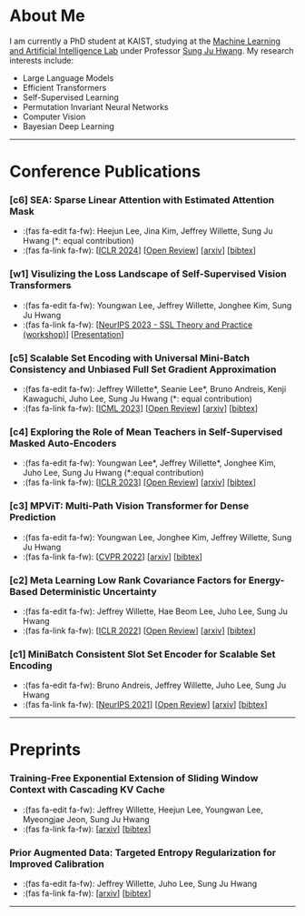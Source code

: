# About Me

I am currently a PhD student at KAIST, studying at the [Machine Learning and Artificial Intelligence
Lab](https://www.mlai-kaist.com/) under Professor [Sung Ju Hwang](http://www.sungjuhwang.com/). My research interests
include:

* Large Language Models
* Efficient Transformers
* Self-Supervised Learning
* Permutation Invariant Neural Networks
* Computer Vision
* Bayesian Deep Learning

---
# Conference Publications

### [c6] SEA: Sparse Linear Attention with Estimated Attention Mask
* :(fas fa-edit fa-fw): Heejun Lee, Jina Kim, Jeffrey Willette, Sung Ju Hwang (*: equal contribution)
* :(fas fa-link fa-fw): 
    [[ICLR 2024](https://iclr.cc/Conferences/2024)]
    [[Open Review](https://openreview.net/forum?id=JbcwfmYrob)]
    [[arxiv](https://arxiv.org/html/2310.01777v2)]
    [[bibtex](/bibtex/scalable-set-encoding-with-universal-minibatch-consistency.html)]

### [w1] Visulizing the Loss Landscape of Self-Supervised Vision Transformers
* :(fas fa-edit fa-fw): Youngwan Lee, Jeffrey Willette, Jonghee Kim, Sung Ju Hwang
* :(fas fa-link fa-fw): 
    [[NeurIPS 2023 - SSL Theory and Practice (workshop)](https://sslneurips23.github.io/index.html)]
    [[Presentation](https://nips.cc/virtual/2023/80800)]

### [c5] Scalable Set Encoding with Universal Mini-Batch Consistency and Unbiased Full Set Gradient Approximation
* :(fas fa-edit fa-fw): Jeffrey Willette*, Seanie Lee*, Bruno Andreis, Kenji Kawaguchi, Juho Lee, Sung Ju Hwang (*:
  equal contribution)
* :(fas fa-link fa-fw): 
    [[ICML 2023](https://icml.cc/Conferences/2023)]
    [[Open Review](https://openreview.net/forum?id=bBk09FBRox)]
    [[arxiv](https://arxiv.org/abs/2208.12401)]
    [[bibtex](/bibtex/scalable-set-encoding-with-universal-minibatch-consistency.html)]

### [c4] Exploring the Role of Mean Teachers in Self-Supervised Masked Auto-Encoders
* :(fas fa-edit fa-fw): Youngwan Lee*, Jeffrey Willette*, Jonghee Kim, Juho Lee, Sung Ju Hwang (*:equal contribution)
* :(fas fa-link fa-fw): 
    [[ICLR 2023](https://iclr.cc/Conferences/2023)] 
    [[Open Review](https://openreview.net/forum?id=7sn6Vxp92xV)]
    [[arxiv](https://arxiv.org/abs/2112.11010)] 
    [[bibtex](/bibtex/exploring-the-role-of-mean-teachers-in-ssl-mae.html)] 

### [c3] MPViT: Multi-Path Vision Transformer for Dense Prediction
* :(fas fa-edit fa-fw): Youngwan Lee, Jonghee Kim, Jeffrey Willette, Sung Ju Hwang
* :(fas fa-link fa-fw): 
    [[CVPR 2022](https://cvpr2022.thecvf.com/)] [[arxiv](https://arxiv.org/abs/2112.11010)] 
    [[bibtex](/bibtex/mpvit-multi-path-vision-transformer-for-dense-predictions.html)]

### [c2] Meta Learning Low Rank Covariance Factors for Energy-Based Deterministic Uncertainty
* :(fas fa-edit fa-fw): Jeffrey Willette, Hae Beom Lee, Juho Lee, Sung Ju Hwang
* :(fas fa-link fa-fw): 
    [[ICLR 2022](https://iclr.cc/Conferences/2022)] 
    [[Open Review](https://openreview.net/forum?id=GQd7mXSPua)] 
    [[arxiv](https://arxiv.org/abs/2110.06381)] 
    [[bibtex](/bibtex/meta-learning-low-rank-covariance-factors-for-energy-based-deterministic-uncertainty.html)]

### [c1] MiniBatch Consistent Slot Set Encoder for Scalable Set Encoding
* :(fas fa-edit fa-fw): Bruno Andreis, Jeffrey Willette, Juho Lee, Sung Ju Hwang
* :(fas fa-link fa-fw): 
    [[NeurIPS 2021](https://proceedings.neurips.cc/paper/2021/hash/b24d516bb65a5a58079f0f3526c87c57-Abstract.html)] 
    [[Open Review](https://openreview.net/forum?id=FTdrVlWfvsz)] 
    [[arxiv](https://arxiv.org/abs/2103.01615)] 
    [[bibtex](/bibtex/minibatch-consistent-slot-set-encoder-for-scalable-set-encoding.html)]

---

# Preprints

### Training-Free Exponential Extension of Sliding Window Context with Cascading KV Cache
* :(fas fa-edit fa-fw): Jeffrey Willette, Heejun Lee, Youngwan Lee, Myeongjae Jeon, Sung Ju Hwang
* :(fas fa-link fa-fw): [[arxiv](https://arxiv.org/abs/2406.17808)]
  [[bibtex](/bibtex/training-free-exponential-extension-of-sliding-window-context-with-cascading-kv-cache.html)]

### Prior Augmented Data: Targeted Entropy Regularization for Improved Calibration
* :(fas fa-edit fa-fw): Jeffrey Willette, Juho Lee, Sung Ju Hwang
* :(fas fa-link fa-fw): [[arxiv](https://arxiv.org/abs/2102.10803)] [[bibtex](/bibtex/prior-augmented-data.html)]
---
